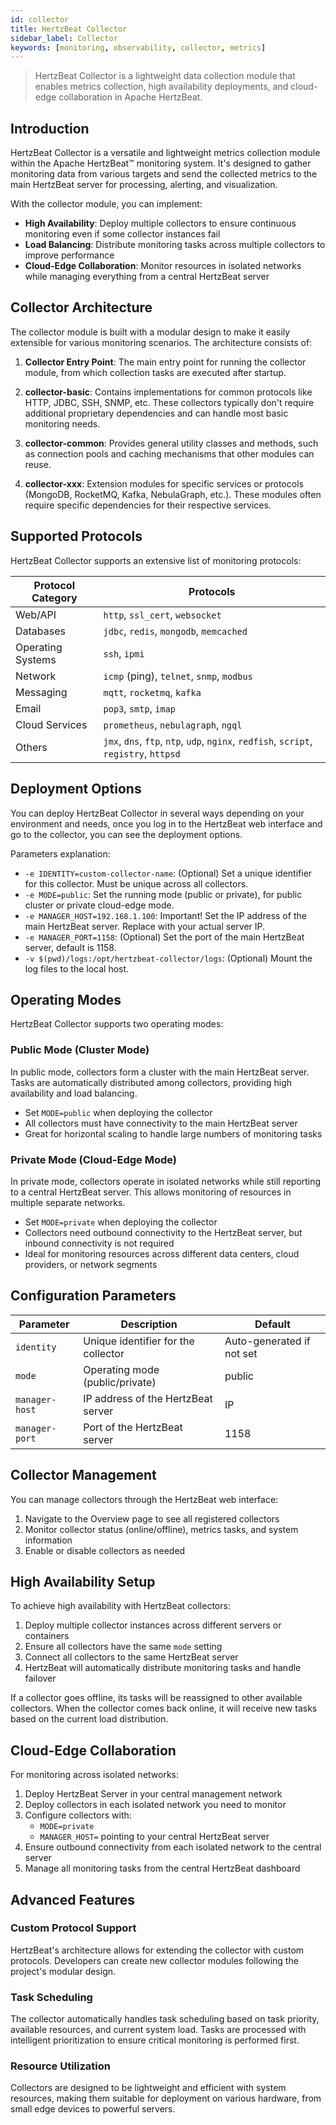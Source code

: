 ```yaml
---
id: collector
title: HertzBeat Collector
sidebar_label: Collector 
keywords: [monitoring, observability, collector, metrics]
---
```


> HertzBeat Collector is a lightweight data collection module that enables metrics collection, high availability deployments, and cloud-edge collaboration in Apache HertzBeat.

## Introduction

HertzBeat Collector is a versatile and lightweight metrics collection module within the Apache HertzBeat™ monitoring system. It's designed to gather monitoring data from various targets and send the collected metrics to the main HertzBeat server for processing, alerting, and visualization.

With the collector module, you can implement:

- **High Availability**: Deploy multiple collectors to ensure continuous monitoring even if some collector instances fail
- **Load Balancing**: Distribute monitoring tasks across multiple collectors to improve performance
- **Cloud-Edge Collaboration**: Monitor resources in isolated networks while managing everything from a central HertzBeat server

## Collector Architecture

The collector module is built with a modular design to make it easily extensible for various monitoring scenarios. The architecture consists of:

1. **Collector Entry Point**: The main entry point for running the collector module, from which collection tasks are executed after startup.

2. **collector-basic**: Contains implementations for common protocols like HTTP, JDBC, SSH, SNMP, etc. These collectors typically don't require additional proprietary dependencies and can handle most basic monitoring needs.

3. **collector-common**: Provides general utility classes and methods, such as connection pools and caching mechanisms that other modules can reuse.

4. **collector-xxx**: Extension modules for specific services or protocols (MongoDB, RocketMQ, Kafka, NebulaGraph, etc.). These modules often require specific dependencies for their respective services.

## Supported Protocols

HertzBeat Collector supports an extensive list of monitoring protocols:

| Protocol Category | Protocols                                                                             |
| ----------------- | ------------------------------------------------------------------------------------- |
| Web/API           | `http`, `ssl_cert`, `websocket`                                                       |
| Databases         | `jdbc`, `redis`, `mongodb`, `memcached`                                               |
| Operating Systems | `ssh`, `ipmi`                                                                         |
| Network           | `icmp` (ping), `telnet`, `snmp`, `modbus`                                             |
| Messaging         | `mqtt`, `rocketmq`, `kafka`                                                           |
| Email             | `pop3`, `smtp`, `imap`                                                                |
| Cloud Services    | `prometheus`, `nebulagraph`, `ngql`                                                   |
| Others            | `jmx`, `dns`, `ftp`, `ntp`, `udp`, `nginx`, `redfish`, `script`, `registry`, `httpsd` |

## Deployment Options

You can deploy HertzBeat Collector in several ways depending on your environment and needs, once you log in to the HertzBeat web interface and go to the collector, you can see the deployment options.

Parameters explanation:

- `-e IDENTITY=custom-collector-name`: (Optional) Set a unique identifier for this collector. Must be unique across all collectors.
- `-e MODE=public`: Set the running mode (public or private), for public cluster or private cloud-edge mode.
- `-e MANAGER_HOST=192.168.1.100`: Important! Set the IP address of the main HertzBeat server. Replace with your actual server IP.
- `-e MANAGER_PORT=1158`: (Optional) Set the port of the main HertzBeat server, default is 1158.
- `-v $(pwd)/logs:/opt/hertzbeat-collector/logs`: (Optional) Mount the log files to the local host.

## Operating Modes

HertzBeat Collector supports two operating modes:

### Public Mode (Cluster Mode)

In public mode, collectors form a cluster with the main HertzBeat server. Tasks are automatically distributed among collectors, providing high availability and load balancing.

- Set `MODE=public` when deploying the collector
- All collectors must have connectivity to the main HertzBeat server
- Great for horizontal scaling to handle large numbers of monitoring tasks

### Private Mode (Cloud-Edge Mode)

In private mode, collectors operate in isolated networks while still reporting to a central HertzBeat server. This allows monitoring of resources in multiple separate networks.

- Set `MODE=private` when deploying the collector
- Collectors need outbound connectivity to the HertzBeat server, but inbound connectivity is not required
- Ideal for monitoring resources across different data centers, cloud providers, or network segments

## Configuration Parameters

| Parameter      | Description                         | Default                   |
| -------------- | ----------------------------------- | ------------------------- |
| `identity`     | Unique identifier for the collector | Auto-generated if not set |
| `mode`         | Operating mode (public/private)     | public                    |
| `manager-host` | IP address of the HertzBeat server  | IP               |
| `manager-port` | Port of the HertzBeat server        | 1158                      |

## Collector Management

You can manage collectors through the HertzBeat web interface:

1. Navigate to the Overview page to see all registered collectors
2. Monitor collector status (online/offline), metrics tasks, and system information
3. Enable or disable collectors as needed

## High Availability Setup

To achieve high availability with HertzBeat collectors:

1. Deploy multiple collector instances across different servers or containers
2. Ensure all collectors have the same `mode` setting
3. Connect all collectors to the same HertzBeat server
4. HertzBeat will automatically distribute monitoring tasks and handle failover

If a collector goes offline, its tasks will be reassigned to other available collectors. When the collector comes back online, it will receive new tasks based on the current load distribution.

## Cloud-Edge Collaboration

For monitoring across isolated networks:

1. Deploy HertzBeat Server in your central management network
2. Deploy collectors in each isolated network you need to monitor
3. Configure collectors with:
      - `MODE=private`
      - `MANAGER_HOST=` pointing to your central HertzBeat server
4. Ensure outbound connectivity from each isolated network to the central server
5. Manage all monitoring tasks from the central HertzBeat dashboard

## Advanced Features

### Custom Protocol Support

HertzBeat's architecture allows for extending the collector with custom protocols. Developers can create new collector modules following the project's modular design.

### Task Scheduling

The collector automatically handles task scheduling based on task priority, available resources, and current system load. Tasks are processed with intelligent prioritization to ensure critical monitoring is performed first.

### Resource Utilization

Collectors are designed to be lightweight and efficient with system resources, making them suitable for deployment on various hardware, from small edge devices to powerful servers.
